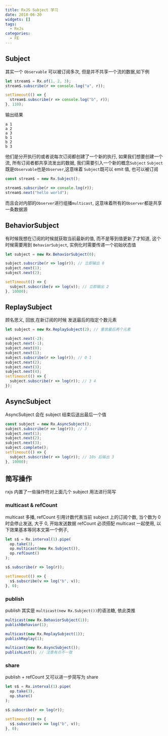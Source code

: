```yaml
---
title: RxJS Subject 学习
date: 2018-06-20
widgets: []
tags:
  - RxJs
categories:
  - FE
---
```


## Subject

其实一个 `Observable` 可以被订阅多次, 但是并不共享一个流的数据,如下例

```javascript
let stream$ = Rx.of(1, 2, 3);
stream$.subscribe(r => console.log("a", r));

setTimeout(() => {
  stream$.subscribe(r => console.log("b", r));
}, 110);
```

输出结果

```
a 1
a 2
a 3
b 1
b 2
b 3
```

<!--more-->

他们是分开执行的或者说每次订阅都创建了一个新的执行, 如果我们想要创建一个流, 所有订阅者都共享流发出的数据, 我们需要引入一个新的概念`Subject`
`Subject`既是`Observable`也是`Observer`,这意味着 `Subject`既可以 emit 值, 也可以被订阅

```javascript
const stream$ = new Rx.Subject();

stream$.subscribe(r => console.log(r));
stream$.next("hello world");
```

而且会对内部的`Observer`进行组播`multicast`, 这意味着所有的`Observer`都是共享一条数据源

## BehaviorSubject

有时候我想在订阅的时候就获取当前最新的值, 而不是等到值更新了才知道, 这个时候需要用到 `BehaviorSubject`, 实例化时需要传递一个初始状态值

```javascript
let subject = new Rx.BehaviorSubject(0);

subject.subscribe(r => log(r)); // 立即输出 0
subject.next(1);
subject.next(2);

setTimeout(() => {
  subject.subscribe(v => log(v)); // 立即输出 2
}, 10000);
```

## ReplaySubject

顾名思义, 回放,在新订阅的时候 发送最后的指定个数元素

```javascript
let subject = new Rx.ReplaySubject(2); // 重放最后两个元素

subject.next(-2);
subject.next(-1);
subject.next(0);
subject.next(1);
subject.subscribe(r => log(r)); // 0 1
subject.next(2);
subject.next(3);
subject.next(4);
setTimeout(() => {
  subject.subscribe(r => log(r)); // 3 4
});
```

## AsyncSubject

AsyncSubject 会在 subject 结束后送出最后一个值

```javascript
const subject = new Rx.AsyncSubject();
subject.subscribe(r => log(r)); // 3
subject.next(1);
subject.next(2);
subject.next(3);
subject.complete();
setTimeout(() => {
  subject.subscribe(r => log(r)); // 10s 后输出 3
}, 10000);
```

## 简写操作

rxjs 内置了一些操作符对上面几个 subject 用法进行简写

### multicast & refCount

multicast 多播, refCount 引用计数代表当前 subject 上的订阅个数, 当个数为 0 时会停止发送, 大于 0, 开始发送数据
refCount 必须搭配 multicast 一起使用, 以下效果基本等同本文第一个例子,

```javascript
let s$ = Rx.interval(1).pipe(
  op.take(3),
  op.multicast(new Rx.Subject()),
  op.refCount()
);

s$.subscribe(r => log(r));

setTimeout(() => {
  s$.subscribe(v => log("b", v));
}, 0);
```

### publish

publish 其实是 `multicast(new Rx.Subject())`的语法糖,
依此类推

```javascript
multicast(new Rx.BehaviorSubject(1));
publishBehavior(1);

multicast(new Rx.ReplaySubject(1));
publishReplay(1);

multicast(new Rx.AsyncSubject());
publishLast(); // 注意有点不一致
```

### share

publish + refCount 又可以进一步简写为 share

```javascript
let s$ = Rx.interval(1).pipe(
  op.take(3),
  op.share()
);

s$.subscribe(r => log(r));

setTimeout(() => {
  s$.subscribe(v => log("b", v));
}, 0);
```

